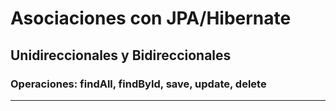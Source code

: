 # Asociaciones con JPA/Hibernate
## Unidireccionales y Bidireccionales
### Operaciones: findAll, findById, save, update, delete

---
